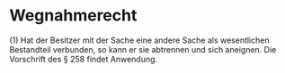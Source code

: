 # Wegnahmerecht

(1) Hat der Besitzer mit der Sache eine andere Sache als wesentlichen Bestandteil verbunden, so kann er sie abtrennen und sich aneignen. Die Vorschrift des § 258 findet Anwendung.
